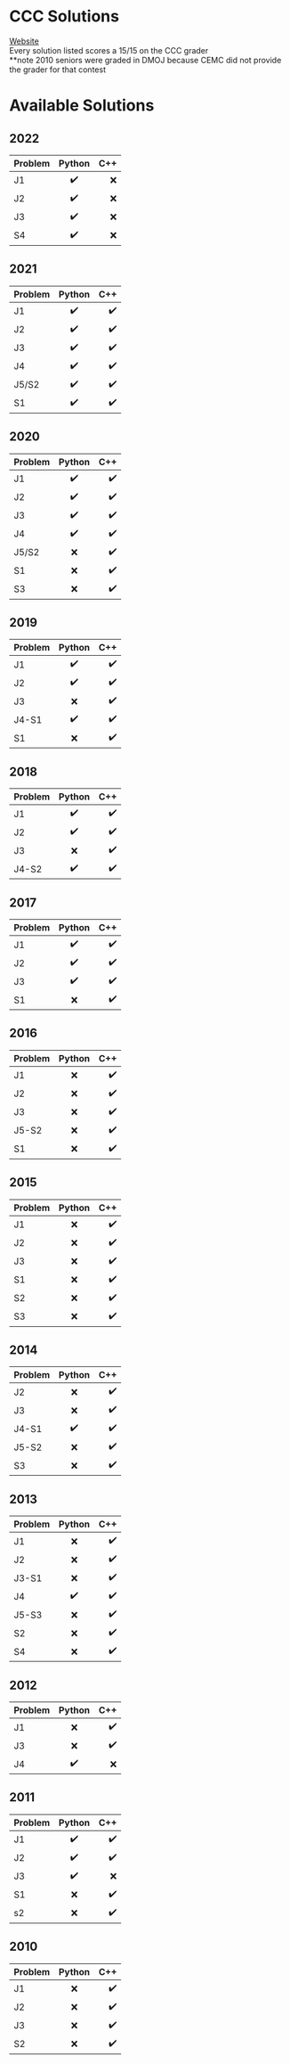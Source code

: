 # CCC Solutions
[Website](https://crispy-pepper.github.io/ccc_solutions/)
<br>
Every solution listed scores a 15/15 on the CCC grader
<br>
**note 2010 seniors were graded in DMOJ because CEMC did not provide the grader for that contest
# Available Solutions
## 2022
| Problem | Python | C++ |
| :--- | :---: | ---: |
|J1|✔️|❌|
|J2|✔️|❌|
|J3|✔️|❌|
|S4|✔️|❌|
## 2021
| Problem | Python | C++ |
| :--- | :---: | ---: |
|J1|✔️|✔️|
|J2|✔️|✔️|
|J3|✔️|✔️|
|J4|✔️|✔️|
|J5/S2|✔️|✔️|
|S1|✔️|✔️|
## 2020
| Problem | Python | C++ |
| :--- | :---: | ---: |
|J1|✔️|✔️|
|J2|✔️|✔️|
|J3|✔️|✔️|
|J4|✔️|✔️|
|J5/S2|❌|✔️|
|S1|❌|✔️|
|S3|❌|✔️|
## 2019
| Problem | Python | C++ |
| :--- | :---: | ---: |
|J1|✔️|✔️|
|J2|✔️|✔️|
|J3|❌|✔️|
|J4-S1|✔️|✔️|
|S1|❌|✔️|
## 2018
| Problem | Python | C++ |
| :--- | :---: | ---: |
|J1|✔️|✔️|
|J2|✔️|✔️|
|J3|❌|✔️|
|J4-S2|✔️|✔️|
## 2017
| Problem | Python | C++ |
| :--- | :---: | ---: |
|J1|✔️|✔️|
|J2|✔️|✔️|
|J3|✔️|✔️|
|S1|❌|✔️|
## 2016
| Problem | Python | C++ |
| :--- | :---: | ---: |
|J1|❌|✔️|
|J2|❌|✔️|
|J3|❌|✔️|
|J5-S2|❌|✔️|
|S1|❌|✔️|
## 2015
| Problem | Python | C++ |
| :--- | :---: | ---: |
|J1|❌|✔️|
|J2|❌|✔️|
|J3|❌|✔️|
|S1|❌|✔️|
|S2|❌|✔️|
|S3|❌|✔️|
## 2014
| Problem | Python | C++ |
| :--- | :---: | ---: |
|J2|❌|✔️|
|J3|❌|✔️|
|J4-S1|✔️|✔️|
|J5-S2|❌|✔️|
|S3|❌|✔️|
## 2013
| Problem | Python | C++ |
| :--- | :---: | ---: |
|J1|❌|✔️|
|J2|❌|✔️|
|J3-S1|❌|✔️|
|J4|✔️|✔️|
|J5-S3|❌|✔️|
|S2|❌|✔️|
|S4|❌|✔️|
## 2012
| Problem | Python | C++ |
| :--- | :---: | ---: |
|J1|❌|✔️|
|J3|❌|✔️|
|J4|✔️|❌|
## 2011
| Problem | Python | C++ |
| :--- | :---: | ---: |
|J1|✔️|✔️|
|J2|✔️|✔️|
|J3|✔️|❌|
|S1|❌|✔️|
|s2|❌|✔️|
## 2010
| Problem | Python | C++ |
| :--- | :---: | ---: |
|J1|❌|✔️|
|J2|❌|✔️|
|J3|❌|✔️|
|S2|❌|✔️|

